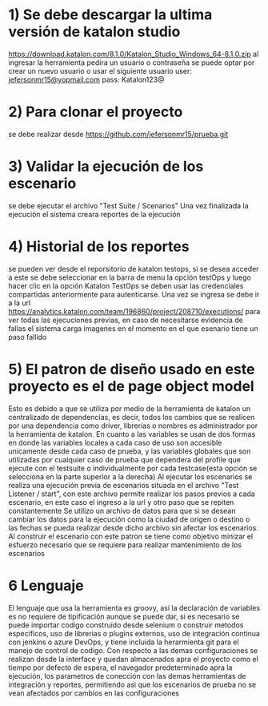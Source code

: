 # 1) Se debe descargar la ultima versión de katalon studio 
https://download.katalon.com/8.1.0/Katalon_Studio_Windows_64-8.1.0.zip
al ingresar la herramienta pedira un usuario o contraseña se puede optar por crear un nuevo usuario o usar el siguiente usuario
user: jefersonmr15@yopmail.com
pass: Katalon123@

# 2) Para clonar el proyecto 
se debe realizar desde https://github.com/jefersonmr15/prueba.git

# 3) Validar la ejecución de los escenario 
se debe ejecutar el archivo "Test Suite / Scenarios"
 Una vez finalizada la ejecución el sistema creara reportes de la ejecución
 
# 4) Historial de los reportes 
se pueden ver desde el reporsitorio de katalon testops, si se desea acceder a este se debe seleccionar en la barra de menu la opción 
testOps y luego hacer clic en la opción Katalon TestOps se deben usar las credenciales compartidas anteriormente para autenticarse.
Una vez se ingresa se debe ir a la url https://analytics.katalon.com/team/196860/project/208710/executions/ para ver todas las ejecuciones 
previas, en caso de necesitarse evidencia de fallas el sistema carga imagenes en el momento en el que esenario tiene un paso fallido

# 5) El patron de diseño usado en este proyecto es el de page object model 
Esto es debido a que se utiliza por medio de la herramienta de katalon un centralizado de dependencias, es decir,
todos los cambios que se realicen por una dependencia como driver, librerias o nombres es administrador por la herramienta de katalon. 
En cuanto a las variables se usan de dos formas en donde las variables locales a cada caso de uso son accesible unicamente desde cada 
caso de prueba, y las variables globales que son utilizadas por cualquier caso de prueba que dependera del profile que ejecute con el 
testsuite o individualmente por cada testcase(esta opción se selecciona en la parte superior a la derecha)
Al ejecutar los escenarios se realiza una ejecución previa de escenarios situada en el archivo "Test Listener / start", con este archivo 
permite realizar los pasos previos a cada escenario, en este caso el ingreso a la url y otro paso que se repiten constantemente
Se utilizo un archivo de datos para que si se desean cambiar los datos para la ejecución como la ciudad de origen o destino o las fechas 
se pueda realizar desde dicho archivo sin afectar los escenarios. Al construir el escenario con este patron se tiene como objetivo minizar 
el esfuerzo necesario que se requiere para realizar mantenimiento de los escenarios

# 6 Lenguaje
El lenguaje que usa la herramienta es groovy, asi la declaración de variables es no requiere de tipificación aunque se puede dar, si es 
necesario se puede importar codigo construido desde selenium o construir metodos especificos, uso de librerias o plugins externos, uso de
integración continua con jenkins o azure DevOps, y tiene incluida la herarmienta git para el manejo de control de codigo. Con respecto a 
las demas configuraciones se realizan desde la interface y quedan almacenados apra el proyecto como el tiempo por defecto de espera, el navegador 
predeterminado apra la ejecución, los parametros de conección con las demas herramientas de integración y reportes, permitiendo asi que los escenarios 
de prueba no se vean afectados por cambios en las configuraciones
